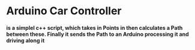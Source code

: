 <h1>Arduino Car Controller

<h4>is a simplel c++ script, which takes in Points in then calculates a Path between these. Finally it sends the Path to an Arduino processing it and driving along it
